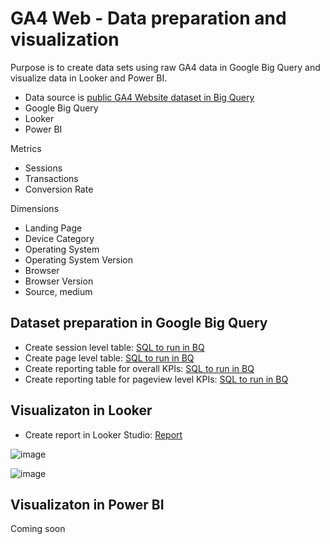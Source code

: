 # GA4 Web - Data preparation and visualization

Purpose is to create data sets using raw GA4 data in Google Big Query and visualize data in Looker and Power BI.

* Data source is [public GA4 Website dataset in Big Query](https://developers.google.com/analytics/bigquery/web-ecommerce-demo-dataset)
* Google Big Query
* Looker
* Power BI

Metrics
* Sessions
* Transactions
* Conversion Rate

Dimensions
* Landing Page
* Device Category
* Operating System
* Operating System Version
* Browser
* Browser Version
* Source, medium

## Dataset preparation in Google Big Query

* Create session level table: [SQL to run in BQ](session.sql) 
* Create page level table: [SQL to run in BQ](pageview.sql) 
* Create reporting table for overall KPIs: [SQL to run in BQ](report_overall.sql) 
* Create reporting table for pageview level KPIs: [SQL to run in BQ](report_pageview.sql) 

## Visualizaton in Looker

* Create report in Looker Studio: [Report](https://lookerstudio.google.com/reporting/5f7272c6-ca64-4a49-9a09-c27e7658ab48) 

![image](https://user-images.githubusercontent.com/125803633/221440298-a487dbeb-95f1-4a4a-b45c-212be72d2686.png)

![image](https://user-images.githubusercontent.com/125803633/221440321-2749ab3a-f164-4032-b5f9-ed325ebf6813.png)


## Visualizaton in Power BI

Coming soon
